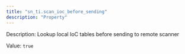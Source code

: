 ```yaml
---
title: "sn_ti.scan_ioc_before_sending"
description: "Property"
---
```


Description: Lookup local IoC tables before sending to remote scanner

Value: `true`
